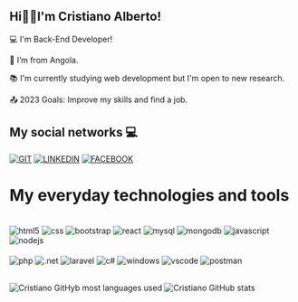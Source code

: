 
## Hi👋🏾I'm Cristiano Alberto!

:computer: I'm Back-End Developer!

:house_with_garden: I’m from Angola.

:books: I'm currently studying web development but I'm open to new research.

:outbox_tray: 2023 Goals: Improve my skills and find a job.

## My social networks 💻

[![GIT](https://img.shields.io/badge/GitHub-100000?style=for-the-badge&logo=github&logoColor=white)](https://github.com/CristianoAlberto)
[![LINKEDIN](https://img.shields.io/badge/LinkedIn-0077B5?style=for-the-badge&logo=linkedin&logoColor=white)](https://www.linkedin.com/in/cristiano-alberto-5bb09023a)
[![FACEBOOK](https://img.shields.io/badge/Facebook-1877F2?style=for-the-badge&logo=facebook&logoColor=white)](https://web.facebook.com/cristiano.alberto.908347)

# My everyday technologies and tools

<div style="display: inline_block"></br>
    <img align="center" alt="html5" src="https://img.shields.io/badge/HTML5-E34F26?style=for-the-badge&logo=html5&logoColor=white"/>
    <img align="center" alt="css" src="https://img.shields.io/badge/CSS3-1572B6?style=for-the-badge&logo=css3&logoColor=white"/>
    <img align="center" alt="bootstrap" src="https://img.shields.io/badge/Bootstrap-563D7C?style=for-the-badge&logo=bootstrap&logoColor=white"/>
    <img align="center" alt="react" src="https://img.shields.io/badge/React-20232A?style=for-the-badge&logo=react&logoColor=61DAFB"/>
    <img align="center" alt="mysql" src="https://img.shields.io/badge/MySQL-00000F?style=for-the-badge&logo=mysql&logoColor=white"/>
    <img align="center" alt="mongodb" src="https://img.shields.io/badge/MongoDB-4EA94B?style=for-the-badge&logo=mongodb&logoColor=white"/>
    <img align="center" alt="javascript" src="https://img.shields.io/badge/JavaScript-323330?style=for-the-badge&logo=javascript&logoColor=F7DF1E"/>
    <img align="center" alt="nodejs" src="https://img.shields.io/badge/Node.js-43853D?style=for-the-badge&logo=node.js&logoColor=white"/></br></br>
    <img align="center" alt="php" src="https://img.shields.io/badge/PHP-777BB4?style=for-the-badge&logo=php&logoColor=white"/>
    <img align="center" alt=".net" src="https://img.shields.io/badge/.NET-5C2D91?style=for-the-badge&logo=.net&logoColor=white"/>
    <img align="center" alt="laravel" src="https://img.shields.io/badge/Laravel-FF2D20?style=for-the-badge&logo=laravel&logoColor=white"/>
    <img align="center" alt="c#" src="https://img.shields.io/badge/C%23-239120?style=for-the-badge&logo=c-sharp&logoColor=white"/>
    <img align="center" alt="windows" src="https://img.shields.io/badge/Windows-0078D6?style=for-the-badge&logo=windows&logoColor=white"/>
    <img align="center" alt="vscode"src="https://img.shields.io/badge/VSCode-0078D4?style=for-the-badge&logo=visual%20studio%20code&logoColor=white"/>
    <img align="center" alt="postman" src="https://img.shields.io/badge/Postman-FF6C37?style=for-the-badge&logo=Postman&logoColor=whit"/>
    
</div></br>


![Cristiano GitHyb most languages used](https://github-readme-stats.vercel.app/api/top-langs/?username=CristianoAlberto&theme=tokyonight)
![Cristiano GitHub stats](https://github-readme-stats-git-masterrstaa-rickstaa.vercel.app/api?username=CristianoAlberto&theme=dark)
